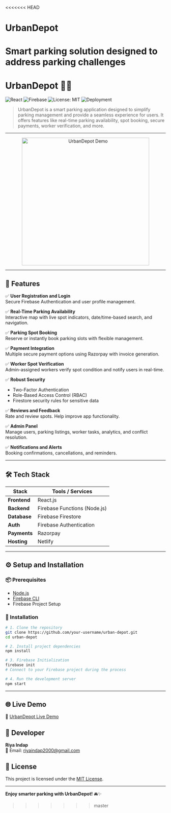 <<<<<<< HEAD
# UrbanDepot
Smart parking solution designed to address parking challenges
=======
# UrbanDepot 🚗📍  
![React](https://img.shields.io/badge/Frontend-React.js-blue) ![Firebase](https://img.shields.io/badge/Backend-Firebase-orange) ![License: MIT](https://img.shields.io/badge/License-MIT-green.svg) ![Deployment](https://img.shields.io/badge/Hosted%20on-Netlify-brightgreen)


> UrbanDepot is a smart parking application designed to simplify parking management and provide a seamless experience for users. It offers features like real-time parking availability, spot booking, secure payments, worker verification, and more.


---
<div align="center">
<img src="https://github.com/riyaindap7/UrbanDepot/blob/master/public/urbanlogo1.png" alt="UrbanDepot Demo" width="400" /></div>

---

## 🔧 Features

✅ **User Registration and Login**  
Secure Firebase Authentication and user profile management.

✅ **Real-Time Parking Availability**  
Interactive map with live spot indicators, date/time-based search, and navigation.

✅ **Parking Spot Booking**  
Reserve or instantly book parking slots with flexible management.

✅ **Payment Integration**  
Multiple secure payment options using Razorpay with invoice generation.

✅ **Worker Spot Verification**  
Admin-assigned workers verify spot condition and notify users in real-time.

✅ **Robust Security**  
- Two-Factor Authentication  
- Role-Based Access Control (RBAC)  
- Firestore security rules for sensitive data

✅ **Reviews and Feedback**  
Rate and review spots. Help improve app functionality.

✅ **Admin Panel**  
Manage users, parking listings, worker tasks, analytics, and conflict resolution.

✅ **Notifications and Alerts**  
Booking confirmations, cancellations, and reminders.

---

## 🛠️ Tech Stack

| Stack         | Tools / Services                  |
|---------------|-----------------------------------|
| **Frontend**  | React.js                          |
| **Backend**   | Firebase Functions (Node.js)      |
| **Database**  | Firebase Firestore                |
| **Auth**      | Firebase Authentication           |
| **Payments**  | Razorpay                          |
| **Hosting**   | Netlify                           |

---

## ⚙️ Setup and Installation

### 📦 Prerequisites
- [Node.js](https://nodejs.org/)
- [Firebase CLI](https://firebase.google.com/docs/cli)
- Firebase Project Setup

### 📂 Installation

```bash
# 1. Clone the repository
git clone https://github.com/your-username/urban-depot.git
cd urban-depot

# 2. Install project dependencies
npm install

# 3. Firebase Initialization
firebase init
# Connect to your Firebase project during the process

# 4. Run the development server
npm start
```
---

## 🌐 Live Demo

🎯 [UrbanDepot Live Demo](https://urbandepot.netlify.app/)



## 👤 Developer

**Riya Indap**  
📧 Email: [riyaindap2000@gmail.com](mailto:riyaindap2000@gmail.com)



## 📄 License

This project is licensed under the [MIT License](LICENSE).

---

**Enjoy smarter parking with UrbanDepot!** 🚘✨

>>>>>>> master
